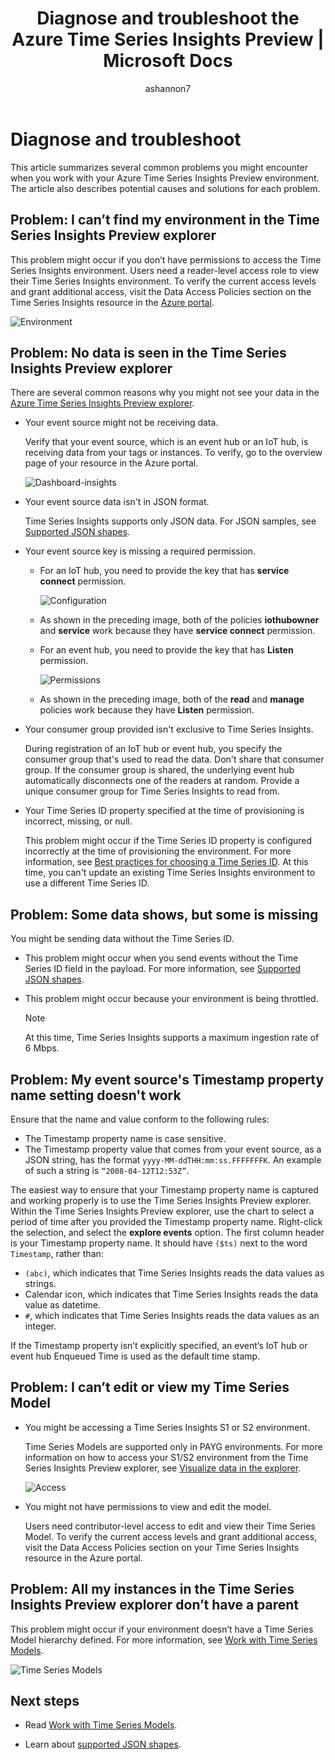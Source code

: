 ﻿---
title: 'Diagnose and troubleshoot the Azure Time Series Insights Preview | Microsoft Docs'
description: Understand how to diagnose and troubleshoot with the Azure Time Series Insights Preview.
author: ashannon7
ms.author: anshan
ms.workload: big-data
manager: cshankar
ms.service: time-series-insights
services: time-series-insights
ms.topic: conceptual
ms.date: 12/06/2018
ms.custom: seodec18
---

# Diagnose and troubleshoot

This article summarizes several common problems you might encounter when you work with your Azure Time Series Insights Preview environment. The article also describes potential causes and solutions for each problem.

## Problem: I can’t find my environment in the Time Series Insights Preview explorer

This problem might occur if you don’t have permissions to access the Time Series Insights environment. Users need a reader-level access role to view their Time Series Insights environment. To verify the current access levels and grant additional access, visit the Data Access Policies section on the Time Series Insights resource in the [Azure portal](https://portal.azure.com/).

  ![Environment][1]

## Problem: No data is seen in the Time Series Insights Preview explorer

There are several common reasons why you might not see your data in the [Azure Time Series Insights Preview explorer](https://insights.timeseries.azure.com/preview).

- Your event source might not be receiving data.

    Verify that your event source, which is an event hub or an IoT hub, is receiving data from your tags or instances. To verify, go to the overview page of your resource in the Azure portal.

    ![Dashboard-insights][2]

- Your event source data isn't in JSON format.

    Time Series Insights supports only JSON data. For JSON samples, see [Supported JSON shapes](./how-to-shape-query-json.md).

- Your event source key is missing a required permission.

  * For an IoT hub, you need to provide the key that has **service connect** permission.

    ![Configuration][3]

  * As shown in the preceding image, both of the policies **iothubowner** and **service** work because they have **service connect** permission.
  * For an event hub, you need to provide the key that has **Listen** permission.
  
    ![Permissions][4]

  * As shown in the preceding image, both of the **read** and **manage** policies work because they have **Listen** permission.

- Your consumer group provided isn't exclusive to Time Series Insights.

    During registration of an IoT hub or event hub, you specify the consumer group that's used to read the data. Don't share that consumer group. If the consumer group is shared, the underlying event hub automatically disconnects one of the readers at random. Provide a unique consumer group for Time Series Insights to read from.

- Your Time Series ID property specified at the time of provisioning is incorrect, missing, or null.

    This problem might occur if the Time Series ID property is configured incorrectly at the time of provisioning the environment. For more information, see [Best practices for choosing a Time Series ID](./time-series-insights-update-how-to-id.md). At this time, you can't update an existing Time Series Insights environment to use a different Time Series ID.

## Problem: Some data shows, but some is missing

You might be sending data without the Time Series ID.

- This problem might occur when you send events without the Time Series ID field in the payload. For more information, see [Supported JSON shapes](./how-to-shape-query-json.md).

- This problem might occur because your environment is being throttled.

    > [!NOTE]
    > At this time, Time Series Insights supports a maximum ingestion rate of 6 Mbps.

## Problem: My event source's Timestamp property name setting doesn't work

Ensure that the name and value conform to the following rules:

* The Timestamp property name is case sensitive.
* The Timestamp property value that comes from your event source, as a JSON string, has the format `yyyy-MM-ddTHH:mm:ss.FFFFFFFK`. An example of such a string is `“2008-04-12T12:53Z”`.

The easiest way to ensure that your Timestamp property name is captured and working properly is to use the Time Series Insights Preview explorer. Within the Time Series Insights Preview explorer, use the chart to select a period of time after you provided the Timestamp property name. Right-click the selection, and select the **explore events** option. The first column header is your Timestamp property name. It should have `($ts)` next to the word `Timestamp`, rather than:

* `(abc)`, which indicates that Time Series Insights reads the data values as strings.
* Calendar icon, which indicates that Time Series Insights reads the data value as datetime.
* `#`, which indicates that Time Series Insights reads the data values as an integer.

If the Timestamp property isn’t explicitly specified, an event’s IoT hub or event hub Enqueued Time is used as the default time stamp.

## Problem: I can’t edit or view my Time Series Model

- You might be accessing a Time Series Insights S1 or S2 environment.

   Time Series Models are supported only in PAYG environments. For more information on how to access your S1/S2 environment from the Time Series Insights Preview explorer, see [Visualize data in the explorer](./time-series-insights-update-explorer.md).

   ![Access][5]

- You might not have permissions to view and edit the model.

   Users need contributor-level access to edit and view their Time Series Model. To verify the current access levels and grant additional access, visit the Data Access Policies section on your Time Series Insights resource in the Azure portal.

## Problem: All my instances in the Time Series Insights Preview explorer don’t have a parent

This problem might occur if your environment doesn’t have a Time Series Model hierarchy defined. For more information, see [Work with Time Series Models](./time-series-insights-update-how-to-tsm.md).

  ![Time Series Models][6]

## Next steps

- Read [Work with Time Series Models](./time-series-insights-update-how-to-tsm.md).

- Learn about [supported JSON shapes](./how-to-shape-query-json.md).

<!-- Images -->
[1]: media/v2-update-diagnose-and-troubleshoot/environment.png
[2]: media/v2-update-diagnose-and-troubleshoot/dashboard-insights.png
[3]: media/v2-update-diagnose-and-troubleshoot/configuration.png
[4]: media/v2-update-diagnose-and-troubleshoot/permissions.png
[5]: media/v2-update-diagnose-and-troubleshoot/access.png
[6]: media/v2-update-diagnose-and-troubleshoot/tsm.png